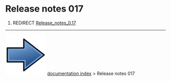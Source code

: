 # Release notes 017
1.  REDIRECT [Release_notes_0.17](Release_notes_0.17.md)



---
![](images/Button_right.svg) [documentation index](../README.md) > Release notes 017
